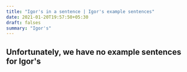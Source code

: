 ```yaml
---
title: "Igor's in a sentence | Igor's example sentences"
date: 2021-01-20T19:57:50+05:30
draft: falses
summary: "Igor's"
---
```

## Unfortunately, we have no example sentences for Igor's                 
